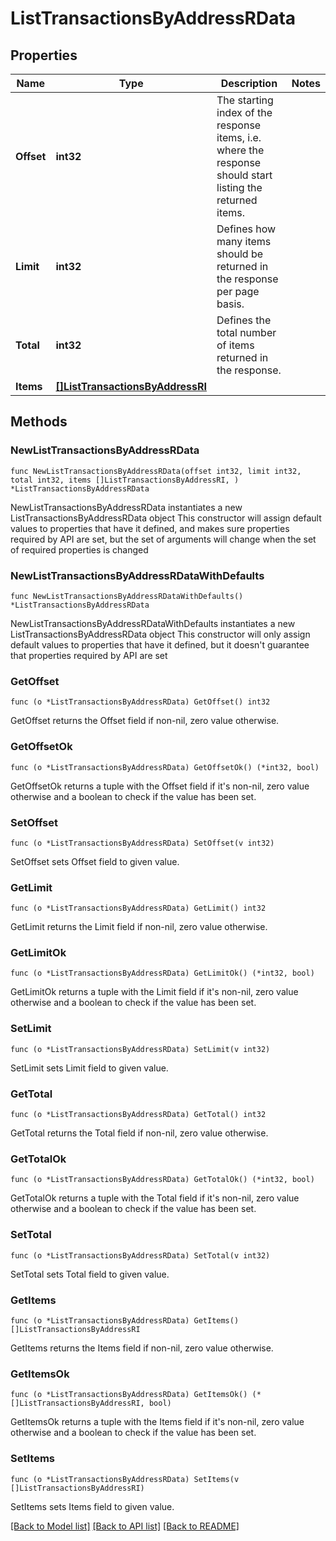 # ListTransactionsByAddressRData

## Properties

Name | Type | Description | Notes
------------ | ------------- | ------------- | -------------
**Offset** | **int32** | The starting index of the response items, i.e. where the response should start listing the returned items. | 
**Limit** | **int32** | Defines how many items should be returned in the response per page basis. | 
**Total** | **int32** | Defines the total number of items returned in the response. | 
**Items** | [**[]ListTransactionsByAddressRI**](ListTransactionsByAddressRI.md) |  | 

## Methods

### NewListTransactionsByAddressRData

`func NewListTransactionsByAddressRData(offset int32, limit int32, total int32, items []ListTransactionsByAddressRI, ) *ListTransactionsByAddressRData`

NewListTransactionsByAddressRData instantiates a new ListTransactionsByAddressRData object
This constructor will assign default values to properties that have it defined,
and makes sure properties required by API are set, but the set of arguments
will change when the set of required properties is changed

### NewListTransactionsByAddressRDataWithDefaults

`func NewListTransactionsByAddressRDataWithDefaults() *ListTransactionsByAddressRData`

NewListTransactionsByAddressRDataWithDefaults instantiates a new ListTransactionsByAddressRData object
This constructor will only assign default values to properties that have it defined,
but it doesn't guarantee that properties required by API are set

### GetOffset

`func (o *ListTransactionsByAddressRData) GetOffset() int32`

GetOffset returns the Offset field if non-nil, zero value otherwise.

### GetOffsetOk

`func (o *ListTransactionsByAddressRData) GetOffsetOk() (*int32, bool)`

GetOffsetOk returns a tuple with the Offset field if it's non-nil, zero value otherwise
and a boolean to check if the value has been set.

### SetOffset

`func (o *ListTransactionsByAddressRData) SetOffset(v int32)`

SetOffset sets Offset field to given value.


### GetLimit

`func (o *ListTransactionsByAddressRData) GetLimit() int32`

GetLimit returns the Limit field if non-nil, zero value otherwise.

### GetLimitOk

`func (o *ListTransactionsByAddressRData) GetLimitOk() (*int32, bool)`

GetLimitOk returns a tuple with the Limit field if it's non-nil, zero value otherwise
and a boolean to check if the value has been set.

### SetLimit

`func (o *ListTransactionsByAddressRData) SetLimit(v int32)`

SetLimit sets Limit field to given value.


### GetTotal

`func (o *ListTransactionsByAddressRData) GetTotal() int32`

GetTotal returns the Total field if non-nil, zero value otherwise.

### GetTotalOk

`func (o *ListTransactionsByAddressRData) GetTotalOk() (*int32, bool)`

GetTotalOk returns a tuple with the Total field if it's non-nil, zero value otherwise
and a boolean to check if the value has been set.

### SetTotal

`func (o *ListTransactionsByAddressRData) SetTotal(v int32)`

SetTotal sets Total field to given value.


### GetItems

`func (o *ListTransactionsByAddressRData) GetItems() []ListTransactionsByAddressRI`

GetItems returns the Items field if non-nil, zero value otherwise.

### GetItemsOk

`func (o *ListTransactionsByAddressRData) GetItemsOk() (*[]ListTransactionsByAddressRI, bool)`

GetItemsOk returns a tuple with the Items field if it's non-nil, zero value otherwise
and a boolean to check if the value has been set.

### SetItems

`func (o *ListTransactionsByAddressRData) SetItems(v []ListTransactionsByAddressRI)`

SetItems sets Items field to given value.



[[Back to Model list]](../README.md#documentation-for-models) [[Back to API list]](../README.md#documentation-for-api-endpoints) [[Back to README]](../README.md)


